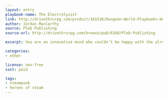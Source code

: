 ```yaml
---
layout: entry
playbook-name: The Electrolysist
link: http://drivethrurpg.com/product/161538/Dungeon-World-Playbooks-Heroes-of-Steam-Bundle
author: Jordan MacCarthy
source: Pleb Publishing
source-url: http://drivethrurpg.com/browse/pub/6168/Pleb-Publishing

excerpt: You are an innovative mind who couldn’t be happy with the already advanced technologies your civilization enjoys.

categories:
- other

license: non-free
cost: paid

tags:
- steampunk
- heroes of steam
---
```

